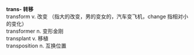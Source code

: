 **trans- 转移**  
transform v. 改变
（指大的改变，男的变女的，汽车变飞机，change 指相对小的变化）  
transformer n. 变形金刚  
transplant v. 移植  
transposition n. 互换位置  
